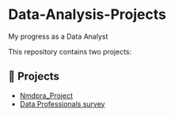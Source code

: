 # Data-Analysis-Projects
 My progress as a Data Analyst

This repository contains two projects:

## 🔗 Projects

- [Nmdpra_Project](https://github.com/Ahrrisone/Data_-Analysis-Projects/tree/main/nmdpra%20representations)
- [Data Professionals survey](https://github.com/Ahrrisone/Data_-Analysis-Projects/tree/main/Data%20Professional%20Survey)
